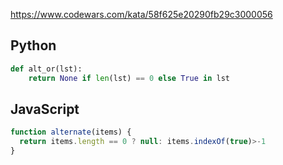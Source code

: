 https://www.codewars.com/kata/58f625e20290fb29c3000056

## Python
```python
def alt_or(lst):
    return None if len(lst) == 0 else True in lst
```

## JavaScript
```js
function alternate(items) {
  return items.length == 0 ? null: items.indexOf(true)>-1
}
```